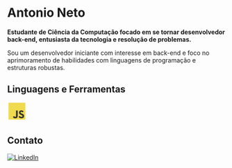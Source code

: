 # Antonio Neto

**Estudante de Ciência da Computação focado em se tornar desenvolvedor back-end, entusiasta da tecnologia e resolução de problemas.**

Sou um desenvolvedor iniciante com interesse em back-end e foco no aprimoramento de habilidades com linguagens de programação e estruturas robustas.

## Linguagens e Ferramentas



<marquee behavior="scroll" direction="left" scrollamount="26
  ">
  <img src="https://raw.githubusercontent.com/devicons/devicon/master/icons/java/java-original.svg" height="40" alt="Java" />
  &nbsp;&nbsp;&nbsp;&nbsp;
  <img src="https://raw.githubusercontent.com/devicons/devicon/master/icons/javascript/javascript-original.svg" height="40" alt="JavaScript" />
</marquee>



## Contato
[![LinkedIn](https://img.shields.io/badge/LinkedIn-blue?logo=linkedin&style=for-the-badge)](https://www.linkedin.com/in/antonio-neto-1222012b9)
